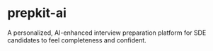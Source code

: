 # prepkit-ai
A personalized, AI-enhanced interview preparation platform for SDE candidates to feel completeness and confident.
